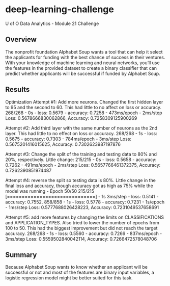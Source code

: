 # deep-learning-challenge
U of O Data Analytics - Module 21 Challenge

## Overview
The nonprofit foundation Alphabet Soup wants a tool that can help it select the applicants for funding with the best chance of success in their ventures. With your knowledge of machine learning and neural networks, you’ll use the features in the provided dataset to create a binary classifier that can predict whether applicants will be successful if funded by Alphabet Soup.

## Results

Optimization
Attempt #1: Add more neurons. Changed the first hidden layer to 95 and the second to 60. This had little to no affect on loss or accuracy. 268/268 - 0s - loss: 0.5679 - accuracy: 0.7258 - 473ms/epoch - 2ms/step Loss: 0.5678666830062866, Accuracy: 0.7258309125900269

Attempt #2: Add third layer with the same number of neurons as the 2nd layer. This had little to no effect on loss or accuracy. 268/268 - 1s - loss: 0.5675 - accuracy: 0.7303 - 784ms/epoch - 3ms/step Loss: 0.5675201416015625, Accuracy: 0.7302623987197876

Attempt #3: Change the split of the training and testing data to 80% and 20%, respectively. Little change: 215/215 - 0s - loss: 0.5658 - accuracy: 0.7262 - 491ms/epoch - 2ms/step Loss: 0.5657766461372375, Accuracy: 0.7262390851974487

Attempt #4: reverse the split so testing data is 80%. Little change in the final loss and accuracy, though accuracy got as high as 75% while the model was running - Epoch 50/50 215/215 [==============================] - 1s 3ms/step - loss: 0.5141 - accuracy: 0.7552. 858/858 - 1s - loss: 0.5778 - accuracy: 0.7231 - 1s/epoch - 1ms/step Loss: 0.5777688026428223, Accuracy: 0.7231049537658691

Attempt #5: add more features by changing the limits on CLASSIFICATIONS and APPLICATION_TYPES. Also tried to lower the number of epochs from 100 to 50. This had the biggest improvement but did not reach the target accuracy. 268/268 - 1s - loss: 0.5560 - accuracy: 0.7266 - 837ms/epoch - 3ms/step Loss: 0.5559502840042114, Accuracy: 0.7266472578048706

## Summary
Because Alphabet Soup wants to know whether an applicant will be successful or not and most of the features are binary input variables, a logistic regression model might be better suited for this task.